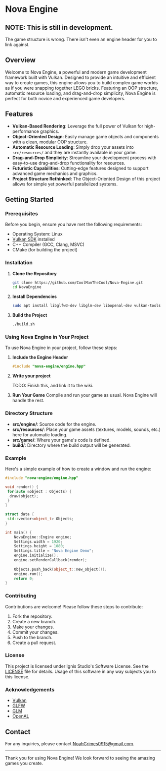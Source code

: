 # Nova Engine

## NOTE: This is still in development.
The game structure is wrong.
There isn't even an engine header for you to link against.

## Overview

Welcome to Nova Engine, a powerful and modern game development framework built with Vulkan. Designed to provide an intuitive and efficient way to create games, this engine allows you to build complex game worlds as if you were snapping together LEGO bricks. Featuring an OOP structure, automatic resource loading, and drag-and-drop simplicity, Nova Engine is perfect for both novice and experienced game developers.

## Features

- **Vulkan-Based Rendering**: Leverage the full power of Vulkan for high-performance graphics.
- **Object-Oriented Design**: Easily manage game objects and components with a clean, modular OOP structure.
- **Automatic Resource Loading**: Simply drop your assets into `src/resources/` and they are instantly available in your game.
- **Drag-and-Drop Simplicity**: Streamline your development process with easy-to-use drag-and-drop functionality for resources.
- **Futuristic Capabilities**: Cutting-edge features designed to support advanced game mechanics and graphics.
- **Project Structure Rethinked**: The Object-Oriented Design of this project allows for simple yet powerful parallelized systems.

## Getting Started

### Prerequisites

Before you begin, ensure you have met the following requirements:
- Operating System: Linux
- [Vulkan SDK](https://vulkan.lunarg.com/sdk/home) installed
- C++ Compiler (GCC, Clang, MSVC)
- CMake (for building the project)

### Installation

1. **Clone the Repository**
   ```bash
   git clone https://github.com/CoolManTheCool/Nova-Engine.git
   cd NovaEngine
   ```

2. **Install Dependencies**
   ```bash
   sudo apt install libglfw3-dev libglm-dev libopenal-dev vulkan-tools libvulkan-dev vulkan-validationlayers-dev glslc spirv-tools
   ```

3. **Build the Project**
   ```bash
   ./build.sh
   ```

### Using Nova Engine in Your Project

To use Nova Engine in your project, follow these steps:

1. **Include the Engine Header**
   ```cpp
   #include "nova-engine/engine.hpp"
   ```

2. **Write your project**
 
   TODO: Finish this, and link it to the wiki.

4. **Run Your Game**
   Compile and run your game as usual. Nova Engine will handle the rest.

### Directory Structure

- **src/engine/**: Source code for the engine.
- **src/resources/**: Place your game assets (textures, models, sounds, etc.) here for automatic loading.
- **src/game/**: Where your game's code is defined.
- **build/**: Directory where the build output will be generated.

### Example

Here's a simple example of how to create a window and run the engine:

```cpp
#include "nova-engine/engine.hpp"

void render() {
 for(auto &object : Objects) {
  draw(object);
 }
}

struct data {
 std::vector<object_t> Objects;
}

int main() {
    NovaEngine::Engine engine;
    Settings.width = 1920;
    Settings.height = 1080;
    Settings.title = "Nova Engine Demo";
    engine.initialize();
    engine.setRenderCallback(render);
    
    Objects.push_back(object_t::new_object());
    engine.run();
    return 0;
}
```

### Contributing

Contributions are welcome! Please follow these steps to contribute:
1. Fork the repository.
2. Create a new branch.
3. Make your changes.
4. Commit your changes.
5. Push to the branch.
6. Create a pull request.

### License

This project is licensed under Ignis Studio's Software License. See the [LICENSE](LICENSE) file for details.
Usage of this software in any way subjects you to this license. 

### Acknowledgements

- [Vulkan](https://www.vulkan.org/)
- [GLFW](https://www.glfw.org/)
- [GLM](https://github.com/g-truc/glm)
- [OpenAL](https://www.openal.org/)

## Contact

For any inquiries, please contact [NoahGrimes0915@gmail.com](mailto:NoahGrimes0915@gmail.com).

---

Thank you for using Nova Engine! We look forward to seeing the amazing games you create.
